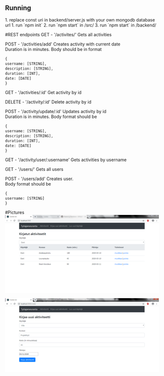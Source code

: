 <h2>Running</h2>
1. replace const uri in backend/server.js with your own mongodb database url
1. run `npm init`
2. run `npm start` in /src/
3. run `npm start` in /backend/

#REST endpoints
GET - '/activites/'
Gets all activities

POST - '/activities/add' Creates activity with current date <br>
Duration is in minutes. Body should be in format <br>
```
{
username: [STRING],
description: [STRING],
duration: [INT],
date: [DATE]
}
```

GET - '/activities/:id'
Get activity by id

DELETE - '/activity/:id'
Delete activity by id

POST - '/activity/update/:id' Updates activity by id <br>
Duration is in minutes. Body format should be
```
{
username: [STRING],
description: [STRING],
duration: [INT],
date: [DATE]
}
```

GET - '/activity/user/:username' Gets activities by username

GET - '/users/' Gets all users

POST - '/users/add' Creates user. <br>
Body format should be
```
{
username: [STRING]
}
```

#Pictures
![Kuva etusivusta](kuva1.png)

![Kuva aktiviteetin luomisesta](kuva2.png)

